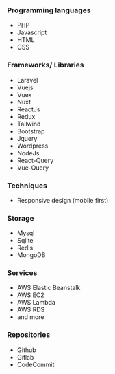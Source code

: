 ### Programming languages

* PHP
* Javascript
* HTML
* CSS

### Frameworks/ Libraries

* Laravel
* Vuejs
* Vuex
* Nuxt 
* ReactJs
* Redux
* Tailwind
* Bootstrap
* Jquery
* Wordpress
* NodeJs
* React-Query
* Vue-Query

### Techniques

* Responsive design (mobile first)

### Storage

* Mysql
* Sqlite
* Redis
* MongoDB

### Services

* AWS Elastic Beanstalk
* AWS EC2
* AWS Lambda
* AWS RDS
* and more

### Repositories

* Github
* Gitlab
* CodeCommit
